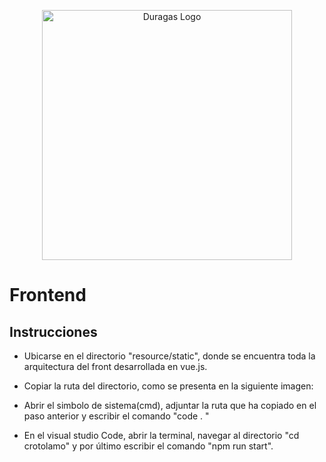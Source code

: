 <p align="center"><a href="#" target="_blank"><img src="https://duragaspromo.com/img/logo.png" width="400" alt="Duragas Logo"></a></p>

# Frontend
## Instrucciones


- Ubicarse en el directorio "resource/static", donde se encuentra toda la arquitectura del front desarrollada en vue.js.

- Copiar la ruta del directorio, como se presenta en la siguiente imagen:


- Abrir el simbolo de sistema(cmd), adjuntar la ruta que ha copiado en el paso anterior y escribir el comando "code . "


- En el visual studio Code, abrir la terminal, navegar al directorio "cd crotolamo" y por último escribir el comando "npm run start".


<!-- - En caso de realizar cambios, verificar en la terminal si se han aplicado correctamente -->

<!-- - si al realizar modificacion
visualizar la terminal, en donde se presentara como resultado en la siguiente imagen... -->




